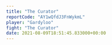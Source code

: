 ```yaml
---
title: "The Curator"
reportCode: "AY1wQfdJ3FnWykmL"
player: "Gardyloo"
fight: "The Curator"
date: 2021-08-09T18:51:45.833000+00:00
---
```

